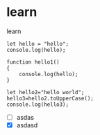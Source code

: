 # learn
learn

    let hello = "hello";
    console.log(hello);

    function hello1()
    {
        console.log(hello);
    }

    let hello2="hello world";
    hello3=hello2.toUpperCase();
    console.log(hello3);



 - [ ] asdas 
 - [x] asdasd